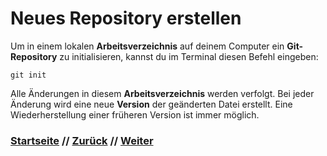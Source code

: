 # Neues Repository erstellen

Um in einem lokalen **Arbeitsverzeichnis** auf deinem Computer ein **Git-Repository** zu initialisieren, kannst du im Terminal diesen Befehl eingeben:

```
git init
```

Alle Änderungen in diesem **Arbeitsverzeichnis** werden verfolgt. Bei jeder Änderung wird eine neue **Version** der geänderten Datei erstellt. Eine Wiederherstellung einer früheren Version ist immer möglich.


### [Startseite](start.md) // [Zurück](git.md) // [Weiter](remote.md)
